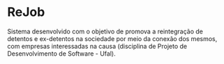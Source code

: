 # ReJob
Sistema desenvolvido com o objetivo de promova a reintegração de detentos e ex-detentos na sociedade por meio da conexão dos mesmos, com empresas interessadas na causa (disciplina de Projeto de Desenvolvimento de Software - Ufal).

